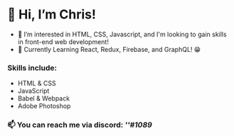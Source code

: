 # 👋 Hi, I’m Chris!
- 👀 I’m interested in HTML, CSS, Javascript, and I'm looking to gain skills in front-end web development!
- 🌱 Currently Learning React, Redux, Firebase, and GraphQL! 😁 
### Skills include:
- HTML & CSS
- JavaScript
- Babel & Webpack
- Adobe Photoshop 
### 📫 You can reach me via discord: ***'</chrisu>'#1089***

